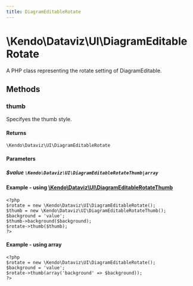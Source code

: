 ```yaml
---
title: DiagramEditableRotate
---
```


# \Kendo\Dataviz\UI\DiagramEditableRotate

A PHP class representing the rotate setting of DiagramEditable.


## Methods

### thumb

Specifyes the thumb style.

#### Returns
`\Kendo\Dataviz\UI\DiagramEditableRotate`

#### Parameters

##### $value `\Kendo\Dataviz\UI\DiagramEditableRotateThumb|array`


#### Example - using [\Kendo\Dataviz\UI\DiagramEditableRotateThumb](/api/wrappers/php/Kendo/Dataviz/UI/DiagramEditableRotateThumb)
    <?php
    $rotate = new \Kendo\Dataviz\UI\DiagramEditableRotate();
    $thumb = new \Kendo\Dataviz\UI\DiagramEditableRotateThumb();
    $background = 'value';
    $thumb->background($background);
    $rotate->thumb($thumb);
    ?>

#### Example - using array

    <?php
    $rotate = new \Kendo\Dataviz\UI\DiagramEditableRotate();
    $background = 'value';
    $rotate->thumb(array('background' => $background));
    ?>

